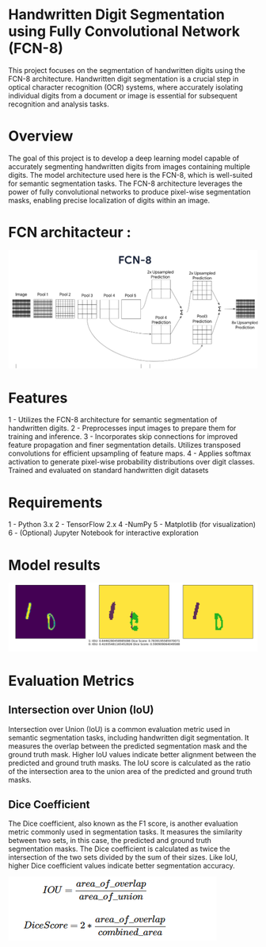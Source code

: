 # Handwritten Digit Segmentation using Fully Convolutional Network (FCN-8)
This project focuses on the segmentation of handwritten digits using the FCN-8 architecture. Handwritten digit segmentation is a crucial step in optical character recognition (OCR) systems, where accurately isolating individual digits from a document or image is essential for subsequent recognition and analysis tasks.
# Overview
The goal of this project is to develop a deep learning model capable of accurately segmenting handwritten digits from images containing multiple digits. The model architecture used here is the FCN-8, which is well-suited for semantic segmentation tasks. The FCN-8 architecture leverages the power of fully convolutional networks to produce pixel-wise segmentation masks, enabling precise localization of digits within an image.
# FCN architacteur :
![img](./img/FCN8.PNG)
# Features
1 - Utilizes the FCN-8 architecture for semantic segmentation of handwritten digits.
2 - Preprocesses input images to prepare them for training and inference.
3 - Incorporates skip connections for improved feature propagation and finer segmentation details.
Utilizes transposed convolutions for efficient upsampling of feature maps.
4 - Applies softmax activation to generate pixel-wise probability distributions over digit classes.
Trained and evaluated on standard handwritten digit datasets
# 
# Requirements
1 - Python 3.x
2 - TensorFlow 2.x
4 -NumPy
5 - Matplotlib (for visualization)
6 - (Optional) Jupyter Notebook for interactive exploration

# Model results 
![img](./img/RESULT.PNG)
# Evaluation Metrics
## Intersection over Union (IoU)
Intersection over Union (IoU) is a common evaluation metric used in semantic segmentation tasks, including handwritten digit segmentation. It measures the overlap between the predicted segmentation mask and the ground truth mask. Higher IoU values indicate better alignment between the predicted and ground truth masks. The IoU score is calculated as the ratio of the intersection area to the union area of the predicted and ground truth masks.

## Dice Coefficient
The Dice coefficient, also known as the F1 score, is another evaluation metric commonly used in segmentation tasks. It measures the similarity between two sets, in this case, the predicted and ground truth segmentation masks. The Dice coefficient is calculated as twice the intersection of the two sets divided by the sum of their sizes. Like IoU, higher Dice coefficient values indicate better segmentation accuracy.

![img](./img/IOU_DICE.PNG)

